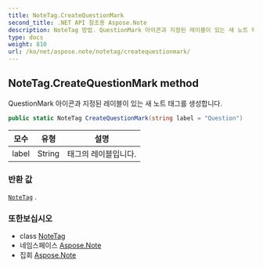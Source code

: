 ```yaml
---
title: NoteTag.CreateQuestionMark
second_title: .NET API 참조용 Aspose.Note
description: NoteTag 방법. QuestionMark 아이콘과 지정된 레이블이 있는 새 노트 태그를 생성합니다.
type: docs
weight: 810
url: /ko/net/aspose.note/notetag/createquestionmark/
---
```

## NoteTag.CreateQuestionMark method

QuestionMark 아이콘과 지정된 레이블이 있는 새 노트 태그를 생성합니다.

```csharp
public static NoteTag CreateQuestionMark(string label = "Question")
```

| 모수 | 유형 | 설명 |
| --- | --- | --- |
| label | String | 태그의 레이블입니다. |

### 반환 값

[`NoteTag`](../) .

### 또한보십시오

* class [NoteTag](../)
* 네임스페이스 [Aspose.Note](../../notetag/)
* 집회 [Aspose.Note](../../../)


